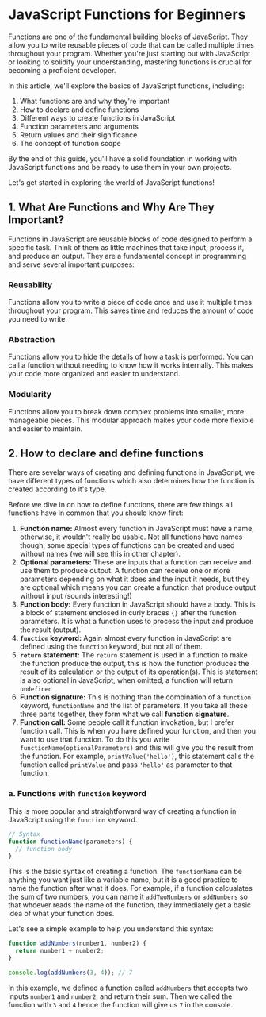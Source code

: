 # JavaScript Functions for Beginners

Functions are one of the fundamental building blocks of JavaScript. They allow you to write reusable pieces of code that can be called multiple times throughout your program. Whether you're just starting out with JavaScript or looking to solidify your understanding, mastering functions is crucial for becoming a proficient developer.

In this article, we'll explore the basics of JavaScript functions, including:

1. What functions are and why they're important
2. How to declare and define functions
3. Different ways to create functions in JavaScript
4. Function parameters and arguments
5. Return values and their significance
6. The concept of function scope

By the end of this guide, you'll have a solid foundation in working with JavaScript functions and be ready to use them in your own projects.

Let's get started in exploring the world of JavaScript functions!

## 1. What Are Functions and Why Are They Important?

Functions in JavaScript are reusable blocks of code designed to perform a specific task. Think of them as little machines that take input, process it, and produce an output. They are a fundamental concept in programming and serve several important purposes:

### Reusability

Functions allow you to write a piece of code once and use it multiple times throughout your program. This saves time and reduces the amount of code you need to write.

### Abstraction

Functions allow you to hide the details of how a task is performed. You can call a function without needing to know how it works internally. This makes your code more organized and easier to understand.

### Modularity

Functions allow you to break down complex problems into smaller, more manageable pieces. This modular approach makes your code more flexible and easier to maintain.

## 2. How to declare and define functions

There are sevelar ways of creating and defining functions in JavaScript, we have different types of functions which also determines how the function is created according to it's type.

Before we dive in on how to define functions, there are few things all functions have in common that you should know first:

1. **Function name:** Almost every function in JavaScript must have a name, otherwise, it wouldn't really be usable. Not all functions have names though, some special types of functions can be created and used without names (we will see this in other chapter).
2. **Optional parameters:** These are inputs that a function can receive and use them to produce output. A function can receive one or more parameters depending on what it does and the input it needs, but they are optional which means you can create a function that produce output without input (sounds interesting!)
3. **Function body:** Every function in JavaScript should have a body. This is a block of statement enclosed in curly braces `{}` after the function parameters. It is what a function uses to process the input and produce the result (output).
4. **`function` keyword:** Again almost every function in JavaScript are defined using the `function` keyword, but not all of them.
5. **`return` statement:** The `return` statement is used in a function to make the function produce the output, this is how the function produces the result of its calculation or the output of its operation(s). This is statement is also optional in JavaScript, when omitted, a function will return `undefined`
6. **Function signature:** This is nothing than the combination of a `function` keyword, `functionName` and the list of parameters. If you take all these three parts together, they form what we call **function signature**.
7. **Function call:** Some people call it function invokation, but I prefer function call. This is when you have defined your function, and then you want to use that function. To do this you write `functionName(optionalParameters)` and this will give you the result from the function. For example, `printValue('hello')`, this statement calls the function called `printValue` and pass `'hello'` as parameter to that function.

### a. Functions with `function` keyword

This is more popular and straightforward way of creating a function in JavaScript using the `function` keyword.

```javascript
// Syntax
function functionName(parameters) {
  // function body
}
```

This is the basic syntax of creating a function. The `functionName` can be anything you want just like a variable name, but it is a good practice to name the function after what it does. For example, if a function calcualates the sum of two numbers, you can name it `addTwoNumbers` or `addNumbers` so that whoever reads the name of the function, they immediately get a basic idea of what your function does.

Let's see a simple example to help you understand this syntax:

```javascript
function addNumbers(number1, number2) {
  return number1 + number2;
}

console.log(addNumbers(3, 4)); // 7
```

In this example, we defined a function called `addNumbers` that accepts two inputs `number1` and `number2`, and return their sum. Then we called the function with `3` and `4` hence the function will give us `7` in the console.
